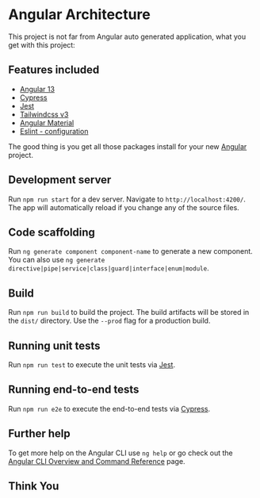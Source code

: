# Angular Architecture


This project is not far from Angular auto generated application, what you get with this project:

## Features included
- [Angular 13](https://angular.io/)
- [Cypress](https://www.cypress.io/)
- [Jest](https://jestjs.io/)
- [Tailwindcss v3](https://tailwindcss.com/)
- [Angular Material](https://material.angular.io/)
- [Eslint - configuration](https://github.com/angular-eslint/angular-eslint#functionality)

The good thing is you get all those packages install for your new [Angular](https://angular.io) project.

## Development server

Run `npm run start` for a dev server. Navigate to `http://localhost:4200/`. The app will automatically reload if you change any of the source files.

## Code scaffolding

Run `ng generate component component-name` to generate a new component. You can also use `ng generate directive|pipe|service|class|guard|interface|enum|module`.

## Build

Run `npm run build` to build the project. The build artifacts will be stored in the `dist/` directory. Use the `--prod` flag for a production build.

## Running unit tests

Run `npm run test` to execute the unit tests via [Jest](https://jestjs.io/).

## Running end-to-end tests

Run `npm run e2e` to execute the end-to-end tests via [Cypress](https://www.cypress.io/).

## Further help

To get more help on the Angular CLI use `ng help` or go check out the [Angular CLI Overview and Command Reference](https://angular.io/cli) page.

## Think You
